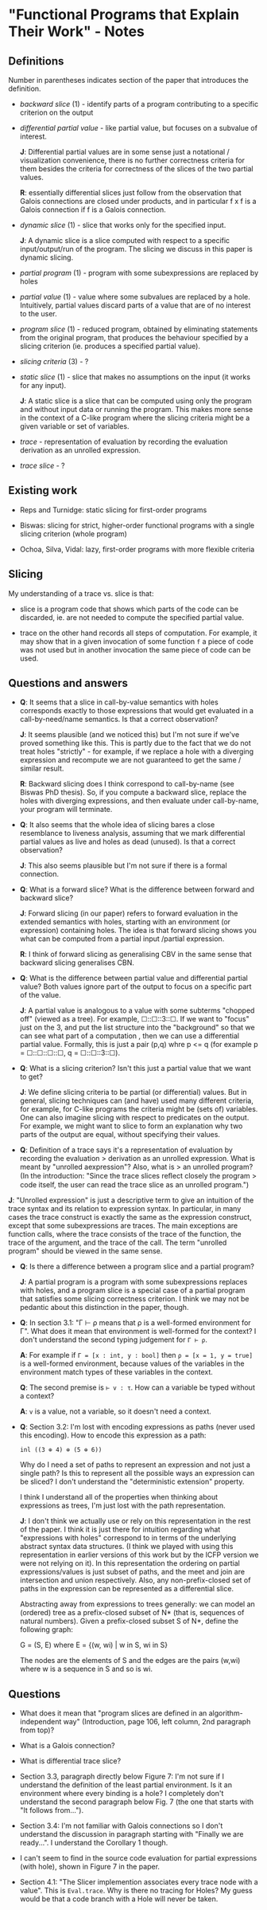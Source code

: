 "Functional Programs that Explain Their Work" - Notes
=====================================================

Definitions
-----------

Number in parentheses indicates section of the paper that introduces the
definition.

  * *backward slice* (1) - identify parts of a program contributing to a
    specific criterion on the output

  * *differential partial value* - like partial value, but focuses on a subvalue
    of interest.

    **J**: Differential partial values are in some sense just a notational /
    visualization convenience, there is no further correctness criteria for them
    besides the criteria for correctness of the slices of the two partial
    values.

    **R**: essentially differential slices just follow from the observation that
    Galois connections are closed under products, and in particular f x f is a
    Galois connection if f is a Galois connection.

  * *dynamic slice* (1) - slice that works only for the specified input.

    **J**: A dynamic slice is a slice computed with respect to a specific
    input/output/run of the program.  The slicing we discuss in this paper is
    dynamic slicing.

  * *partial program* (1) - program with some subexpressions are replaced by
    holes

  * *partial value* (1) - value where some subvalues are replaced by a hole.
    Intuitively, partial values discard parts of a value that are of no interest
    to the user.

  * *program slice* (1) - reduced program, obtained by eliminating statements
    from the original program, that produces the behaviour specified by a
    slicing criterion (ie. produces a specified partial value).

  * *slicing criteria* (3) - ?

  * *static slice* (1) - slice that makes no assumptions on the input (it works
    for any input).

    **J**: A static slice is a slice that can be computed using only the program
    and without input data or running the program.  This makes more sense in the
    context of a C-like program where the slicing criteria might be a given
    variable or set of variables.

  * *trace* - representation of evaluation by recording the evaluation
    derivation as an unrolled expression.

  * *trace slice* - ?


Existing work
-------------

  - Reps and Turnidge: static slicing for first-order programs

  - Biswas: slicing for strict, higher-order functional programs with a single
    slicing criterion (whole program)

  - Ochoa, Silva, Vidal: lazy, first-order programs with more flexible criteria


Slicing
-------

My understanding of a trace vs. slice is that:

  * slice is a program code that shows which parts of the code can be discarded,
    ie. are not needed to compute the specified partial value.

  * trace on the other hand records all steps of computation.  For example, it
    may show that in a given invocation of some function `f` a piece of code was
    not used but in another invocation the same piece of code can be used.


Questions and answers
---------------------

  * **Q**: It seems that a slice in call-by-value semantics with holes
    corresponds exactly to those expressions that would get evaluated in a
    call-by-need/name semantics. Is that a correct observation?

    **J**: It seems plausible (and we noticed this) but I'm not sure if we've
    proved something like this.  This is partly due to the fact that we do not
    treat holes "strictly" - for example, if we replace a hole with a diverging
    expression and recompute we are not guaranteed to get the same / similar
    result.

    **R**: Backward slicing does I think correspond to call-by-name (see Biswas
    PhD thesis).  So, if you compute a backward slice, replace the holes with
    diverging expressions, and then evaluate under call-by-name, your program
    will terminate.

  * **Q**: It also seems that the whole idea of slicing bares a close
    resemblance to liveness analysis, assuming that we mark differential partial
    values as live and holes as dead (unused). Is that a correct observation?

    **J**: This also seems plausible but I'm not sure if there is a formal
    connection.

  * **Q**: What is a forward slice? What is the difference between forward and
    backward slice?

    **J**: Forward slicing (in our paper) refers to forward evaluation in the
    extended semantics with holes, starting with an environment (or expression)
    containing holes.  The idea is that forward slicing shows you what can be
    computed from a partial input /partial expression.

    **R**: I think of forward slicing as generalising CBV in the same sense that
    backward slicing generalises CBN.

  * **Q**: What is the difference between partial value and differential partial
    value?  Both values ignore part of the output to focus on a specific part of
    the value.

    **J**: A partial value is analogous to a value with some subterms "chopped
    off" (viewed as a tree).  For example, ☐::☐::3::☐.  If we want to "focus"
    just on the 3, and put the list structure into the "background" so that we
    can see what part of a computation , then we can use a differential partial
    value.  Formally, this is just a pair (p,q) whre p <= q (for example p =
    ☐::☐::☐::☐, q = ☐::☐::3::☐).

  * **Q**: What is a slicing criterion?  Isn't this just a partial value that we
    want to get?

    **J**: We define slicing criteria to be partial (or differential) values.
    But in general, slicing techniques can (and have) used many different
    criteria, for example, for C-like programs the criteria might be (sets of)
    variables.  One can also imagine slicing with respect to predicates on the
    output.  For example, we might want to slice to form an explanation why two
    parts of the output are equal, without specifying their values.

  * **Q**: Definition of a trace says it's a representation of evaluation by
    recording the evaluation > derivation as an unrolled expression. What is
    meant by "unrolled aexpression"? Also, what is > an unrolled program? (In
    the introduction: "Since the trace slices reﬂect closely the program > code
    itself, the user can read the trace slice as an unrolled program.")

   **J**: "Unrolled expression" is just a descriptive term to give an intuition
   of the trace syntax and its relation to expression syntax.  In particular, in
   many cases the trace construct is exactly the same as the expression
   construct, except that some subexpressions are traces.  The main exceptions
   are function calls, where the trace consists of the trace of the function,
   the trace of the argument, and the trace of the call.  The term "unrolled
   program" should be viewed in the same sense.

  * **Q**: Is there a difference between a program slice and a partial program?

    **J**: A partial program is a program with some subexpressions replaces with
    holes, and a program slice is a special case of a partial program that
    satisfies some slicing correctness criterion.  I think we may not be
    pedantic about this distinction in the paper, though.

  * **Q**: In section 3.1: "Γ ⊢ ρ means that ρ is a well-formed environment for
    Γ".  What does it mean that environment is well-formed for the context?  I
    don't understand the second typing judgement for `Γ ⊢ ρ`.

    **A**: For example if `Γ = [x : int, y : bool]` then `ρ = [x = 1, y = true]`
    is a well-formed environment, because values of the variables in the
    environment match types of these variables in the context.

    **Q**: The second premise is `⊢ v : τ`.  How can a variable be typed without
    a context?

    **A**: `v` is a value, not a variable, so it doesn't need a context.

  * **Q**: Section 3.2: I'm lost with encoding expressions as paths (never used
    this encoding).  How to encode this expression as a path:

    ```
    inl ((3 ⊕ 4) ⊕ (5 ⊕ 6))
    ```

    Why do I need a set of paths to represent an expression and not just a
    single path?  Is this to represent all the possible ways an expression can
    be sliced?  I don't understand the "deterministic extension" property.

    I think I understand all of the properties when thinking about expressions
    as trees, I'm just lost with the path representation.

    **J**: I don't think we actually use or rely on this representation in the
    rest of the paper.  I think it is just there for intuition regarding what
    "expressions with holes" correspond to in terms of the underlying abstract
    syntax data structures.  (I think we played with using this representation
    in earlier versions of this work but by the ICFP version we were not relying
    on it).  In this representation the ordering on partial expressions/values
    is just subset of paths, and the meet and join are intersection and union
    respectively.  Also, any non-prefix-closed set of paths in the expression
    can be represented as a differential slice.

    Abstracting away from expressions to trees generally: we can model an
    (ordered) tree as a prefix-closed subset of N* (that is, sequences of
    natural numbers).  Given a prefix-closed subset S of N*, define the
    following graph:

    G = (S, E) where E = {(w, wi) | w in S, wi in S}

    The nodes are the elements of S and the edges are the pairs (w,wi) where w
    is a sequence in S and so is wi.


Questions
---------

  * What does it mean that "program slices are defined in an
    algorithm-independent way" (Introduction, page 106, left column, 2nd
    paragraph from top)?

  * What is a Galois connection?

  * What is differential trace slice?

  * Section 3.3, paragraph directly below Figure 7: I'm not sure if I understand
    the definition of the least partial environment.  Is it an environment where
    every binding is a hole?  I completely don't understand the second paragraph
    below Fig. 7 (the one that starts with "It follows from...").

  * Section 3.4: I'm not familiar with Galois connections so I don't understand
    the discussion in paragraph starting with "Finally we are ready...".  I
    understand the Corollary 1 though.

  * I can't seem to find in the source code evaluation for partial expressions
    (with hole), shown in Figure 7 in the paper.

  * Section 4.1: "The Slicer implemention associates every trace node with a
    value".  This is `Eval.trace`.  Why is there no tracing for Holes?  My guess
    would be that a code branch with a Hole will never be taken.
